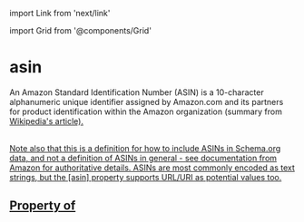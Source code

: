 import Link from 'next/link'
  
import Grid from '@components/Grid'

# asin

An Amazon Standard Identification Number (ASIN) is a 10-character alphanumeric unique identifier assigned by Amazon.com and its partners for product identification within the Amazon organization (summary from <a href="https://en.wikipedia.org/wiki/Amazon_Standard_Identification_Number">Wikipedia</Link>'s article).<br/><br/>

Note also that this is a definition for how to include ASINs in Schema.org data, and not a definition of ASINs in general - see documentation from Amazon for authoritative details.
ASINs are most commonly encoded as text strings, but the [asin] property supports URL/URI as potential values too.

## Property of




